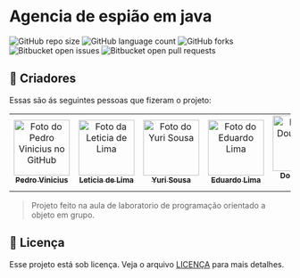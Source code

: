 # Agencia de espião em java

![GitHub repo size](https://img.shields.io/github/repo-size/douglas-jpg/Projeto-Agencia-Java?style=for-the-badge)
![GitHub language count](https://img.shields.io/github/languages/count/douglas-jpg/Projeto-Agencia-Java?style=for-the-badge)
![GitHub forks](https://img.shields.io/github/forks/douglas-jpg/Projeto-Agencia-Java?style=for-the-badge)
![Bitbucket open issues](https://img.shields.io/bitbucket/issues/douglas-jpg/Projeto-Agencia-Java?style=for-the-badge)
![Bitbucket open pull requests](https://img.shields.io/bitbucket/pr-raw/douglas-jpg/Projeto-Agencia-Java?style=for-the-badge)

## 🤝 Criadores

Essas são ás seguintes pessoas que fizeram o projeto:

<table>
  <tr>
    <td align="center">
      <a href="https://github.com/PedroViny">
        <img src="https://avatars.githubusercontent.com/u/157747454?v=4" width="100px;" alt="Foto do Pedro Vinicius no GitHub"/><br>
        <sub>
          <b>Pedro Vinicius</b>
        </sub>
      </a>
    </td>
    <td align="center">
      <a href="https://github.com/leticia404">
        <img src="https://avatars.githubusercontent.com/u/162122317?v=4" width="100px;" alt="Foto da Leticia de Lima"/><br>
        <sub>
          <b>Leticia de Lima</b>
        </sub>
      </a>
    </td>
    <td align="center">
      <a href="https://github.com/YuriDeSousa">
        <img src="https://avatars.githubusercontent.com/u/104871828?v=4" width="100px;" alt="Foto do Yuri Sousa"/><br>
        <sub>
          <b>Yuri Sousa</b>
        </sub>
      </a>
    </td>
    <td align="center">
      <a href="https://github.com/EduardoLCavalcante">
        <img src="https://avatars.githubusercontent.com/u/141164334?v=4" width="100px;" alt="Foto do Eduardo Lima"/><br>
        <sub>
          <b>Eduardo Lima</b>
        </sub>
      </a>
    </td>
    <td align="center">
      <a href="https://github.com/douglas-jpg">
        <img src="https://avatars.githubusercontent.com/u/57305990?s=400&u=097e4b74db8cfc5f56fbb5824d2e80bf877250e0&v=4" width="100px;" alt="Foto do Douglas de Lima"/><br>
        <sub>
          <b>Douglas de Lima</b>
        </sub>
      </a>
    </td>
  </tr>
</table>

<!-- <img src="imagem.png" alt="Exemplo imagem"> -->

> Projeto feito na aula de laboratorio de programação orientado a objeto em grupo.
## 📝 Licença

Esse projeto está sob licença. Veja o arquivo [LICENÇA](LICENSE.md) para mais detalhes.
